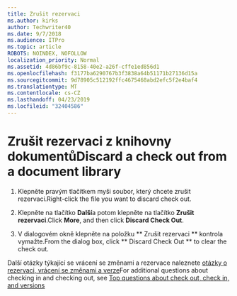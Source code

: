 ```yaml
---
title: Zrušit rezervaci
ms.author: kirks
author: Techwriter40
ms.date: 9/7/2018
ms.audience: ITPro
ms.topic: article
ROBOTS: NOINDEX, NOFOLLOW
localization_priority: Normal
ms.assetid: 4d86bf9c-8158-40e2-a26f-cffe1ed856d1
ms.openlocfilehash: f3177ba6290767b3f3838a64b51171b27136d15a
ms.sourcegitcommit: 9d78905c512192ffc4675468abd2efc5f2e4baf4
ms.translationtype: MT
ms.contentlocale: cs-CZ
ms.lasthandoff: 04/23/2019
ms.locfileid: "32404586"
---
```

# <a name="discard-a-check-out-from-a-document-library"></a><span data-ttu-id="6cf96-102">Zrušit rezervaci z knihovny dokumentů</span><span class="sxs-lookup"><span data-stu-id="6cf96-102">Discard a check out from a document library</span></span>

1. <span data-ttu-id="6cf96-103">Klepněte pravým tlačítkem myši soubor, který chcete zrušit rezervaci.</span><span class="sxs-lookup"><span data-stu-id="6cf96-103">Right-click the file you want to discard check out.</span></span>
    
2. <span data-ttu-id="6cf96-104">Klepněte na tlačítko **Další**a potom klepněte na tlačítko **Zrušit rezervaci**.</span><span class="sxs-lookup"><span data-stu-id="6cf96-104">Click **More**, and then click **Discard Check Out**.</span></span> 
    
3. <span data-ttu-id="6cf96-105">V dialogovém okně klepněte na položku \*\* Zrušit rezervaci \*\* kontrola vymažte.</span><span class="sxs-lookup"><span data-stu-id="6cf96-105">From the dialog box, click \*\* Discard Check Out \*\* to clear the check out.</span></span> 
    
<span data-ttu-id="6cf96-106">Další otázky týkající se vrácení se změnami a rezervace naleznete [otázky o rezervaci, vrácení se změnami a verze](https://go.microsoft.com/fwlink/?linkid=2018786)</span><span class="sxs-lookup"><span data-stu-id="6cf96-106">For additional questions about checking in and checking out, see [Top questions about check out, check in, and versions](https://go.microsoft.com/fwlink/?linkid=2018786)</span></span>
  

